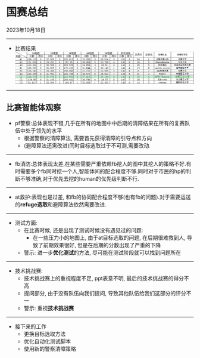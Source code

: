 #  国赛总结
 2023年10月18日
 
---
- 比赛结果
![image.png](https://raw.githubusercontent.com/alwaysmissin/picgo/main/20231018200702.png)
---
## 比赛智能体观察
- pf警察:总体表现不错,几乎在所有的地图中中后期的清障结果在所有的复赛队伍中处于领先的水平
	- 根据警察的清障算法, 需要首先获得清障的引导点和方向
	- (避障算法还需改进)同时目标选取过于不可测,需要改动.
---
- fb消防:总体表现太差,在某些需要严重依赖fb挖人的图中其挖人的策略不好.有时需要多个fb同时挖一个人,智能体间的配合程度不够.同时对于市民的hp的判断不够准确,对于优先去挖的human的优先级判断不行.
---
- at救护:表现也是过差, 和fb的协同配合程度不够(也有fb的问题).对于需要运送的**refuge选取**和避障算法依然需要改进.
---
-  测试方面: 
	- 在比赛时候, 还是出现了测试时候没有遇见过的问题:
		- 在一些压力小的地图上, 由于at目标选取的问题, 在后期很难救到人, 导致了前期效果很好, 但是在后期的分数出现了严重的下降
	- 警示: 进一步**优化测试**的方法, 尽可能在测试阶段就可以找到问题所在
---
- 技术挑战赛:
	- 技术挑战赛上的重视程度不足, ppt表意不明, 最后的技术挑战赛的得分不高
	- 提问部分, 由于没有队伍向我们提问, 导致其他队伍给我们这部分的评分不一
	- 警示: 重视**技术挑战赛**
---
- 接下来的工作
	- 更换目标选取方法
	- 优化自动化测试脚本
	- 使用新的警察清障策略